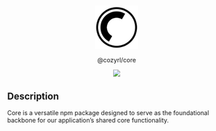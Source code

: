 
<p align="center">
    <img alt="tranquil haven" height="auto" width="100px" src="./assets/images/tranquil.haven.png"/>
</p>

<p align="center">@cozyrl/core</p>

<p align="center">
    <a href="https://dl.circleci.com/status-badge/redirect/gh/cozyrl/core/tree/main">
        <img src="https://dl.circleci.com/status-badge/img/gh/cozyrl/core/tree/main.svg?style=svg">
    </a>
</p>


## Description

Core is a versatile npm package designed to serve as the foundational backbone for our application’s shared core functionality.